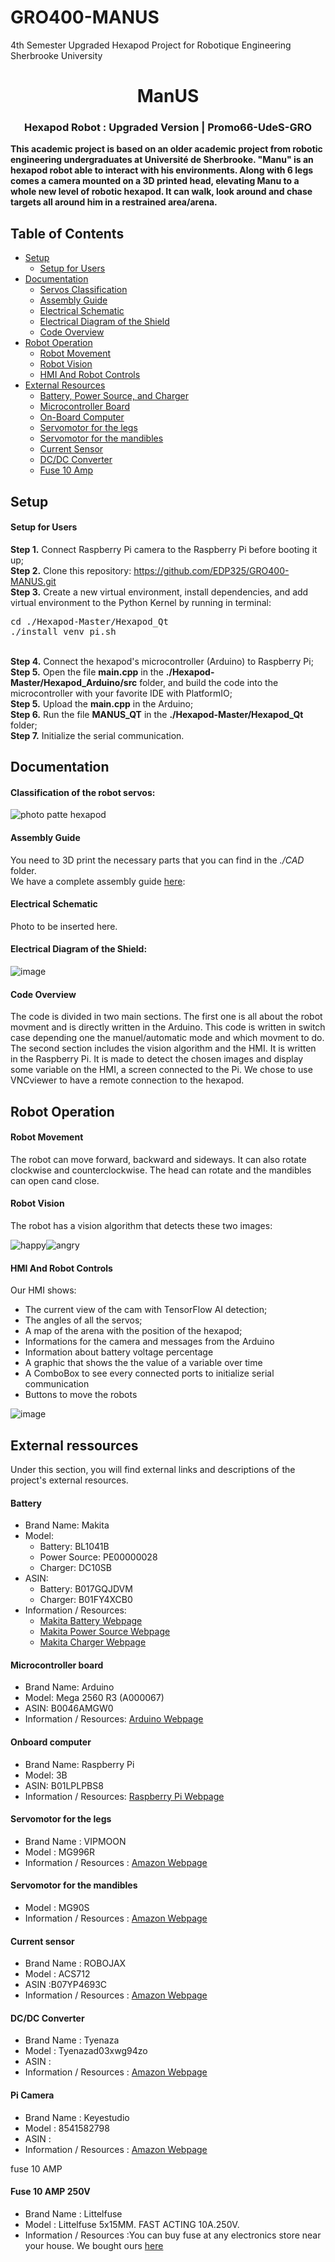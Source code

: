 # GRO400-MANUS
4th Semester Upgraded Hexapod Project for Robotique Engineering Sherbrooke University

<div id="ManUS" align="center">
    <h1>ManUS</h1>
    <h3>Hexapod Robot : Upgraded Version | Promo66-UdeS-GRO</h3>
</div>

**This academic project is based on an older academic project from robotic engineering undergraduates at Université de Sherbrooke. "Manu" is an hexapod robot able to interact with his environments. Along with 6 legs comes a camera mounted on a 3D printed head, elevating Manu to a whole new level of robotic hexapod. It can walk, look around and chase targets all around him in a restrained area/arena.**

## Table of Contents
- [Setup](#Setup)
    - [Setup for Users](#SetupUsers)
- [Documentation](#Documentation)
    - [Servos Classification](#Servosclassification)
    - [Assembly Guide](#assemblyguide)
    - [Electrical Schematic](#electricalschematic)
    - [Electrical Diagram of the Shield](#electrical)
    - [Code Overview](#Codeexplication)
- [Robot Operation](#Operation)
    - [Robot Movement](#Movement)
    - [Robot Vision](#Vision)
    - [HMI And Robot Controls](#Controls)
- [External Resources](#Ressources)
    - [Battery, Power Source, and Charger](#Battery)
    - [Microcontroller Board](#Controller)
    - [On-Board Computer](#Computer)
    - [Servomotor for the legs](#Servo1)
    - [Servomotor for the mandibles](#Servo2)
    - [Current Sensor](#Current)
    - [DC/DC Converter](#DCDC)
    - [Fuse 10 Amp](#Fuse)
 

## <a id="Setup"></a>Setup

#### <a id="SetupUsers"></a>Setup for Users

<b>Step 1.</b> Connect Raspberry Pi camera to the Raspberry Pi before booting it up;
<br/>
<b>Step 2.</b> Clone this repository: https://github.com/EDP325/GRO400-MANUS.git
<br/>
<b>Step 3.</b> Create a new virtual environment, install dependencies, and add virtual environment to the Python Kernel by running in terminal:
<pre>
cd ./Hexapod-Master/Hexapod_Qt
./install_venv_pi.sh
</pre> 
<br/>
<b>Step 4.</b> Connect the hexapod's microcontroller (Arduino) to Raspberry Pi;
<br/>
<b>Step 5.</b> Open the file <b>main.cpp</b> in the <b>./Hexapod-Master/Hexapod_Arduino/src</b> folder, and build the code into the microcontroller with your favorite IDE with PlatformIO;
<br/>
<b>Step 5.</b> Upload the <b>main.cpp</b> in the Arduino;
<br/>
<b>Step 6.</b> Run the file <b>MANUS_QT</b> in the <b>./Hexapod-Master/Hexapod_Qt</b> folder;
<br/>
<b>Step 7.</b> Initialize the serial communication.

## <a id="Documentation"></a>Documentation
#### <a id = "Servosclassification">Classification of the robot servos:</a>

![photo patte hexapod](https://user-images.githubusercontent.com/48064854/162976618-52e0769e-27ba-48a6-97b3-df437f16bacd.PNG)

#### <a id= "assemblyguide">Assembly Guide</a>
You need to 3D print the necessary parts that you can find in the *./CAD* folder.   
We have a complete assembly guide [here](https://github.com/EDP325/GRO400-MANUS/wiki):

#### <a id = "electricalschematic"> Electrical Schematic</a>
Photo to be inserted here.
#### <a id= "electrical">Electrical Diagram of the Shield: </a>
![image](https://user-images.githubusercontent.com/48064854/163028957-0d5c8229-0cb9-4d3b-a6ca-b984c7e7bd09.png)

#### <a id="Codeexplication">Code Overview</a>

The code is divided in two main sections.  The first one is all about the robot movment and is directly written in the Arduino.  This code is written in switch case depending one the manuel/automatic mode and which movment to do.
The second section  includes the vision algorithm and the HMI.  It is written in the Raspberry Pi.  It is made to detect the chosen images and display some variable on the HMI, a screen connected to the Pi.  We chose to use VNCviewer to have a remote connection to the hexapod.

## <a id="Operation"></a>Robot Operation

#### <a id="Movement"></a>Robot Movement
The robot can move forward, backward and sideways.  It can also rotate clockwise and counterclockwise.  The head can rotate and the mandibles can open cand close.  

#### <a id="Vision"></a>Robot Vision
The robot has a vision algorithm that detects these two images: 

![happy](https://user-images.githubusercontent.com/48064854/163003461-6ebe9cd6-cc70-48df-82ff-0c2a40982960.jpg)![angry](https://user-images.githubusercontent.com/48064854/163003538-dd7039e3-41dc-485b-952a-bf78a2d1049d.jpg)

#### <a id="Controls"></a>HMI And Robot Controls
Our HMI shows:
- The current view of the cam with TensorFlow AI detection;
- The angles of all the servos;
- A map of the arena with the position of the hexapod;
- Informations for the camera and messages from the Arduino
- Information about battery voltage percentage
- A graphic that shows the the value of a variable over time
- A ComboBox to see every connected ports to initialize serial communication
- Buttons to move the robots

![image](https://user-images.githubusercontent.com/72100463/163627116-94ac9185-56dc-4deb-b193-00c6d286847d.png)

## <a id="Ressources"></a>External ressources

Under this section, you will find external links and descriptions of the project's external resources.

#### <a id="Battery"></a>Battery

- Brand Name: Makita
- Model:
    - Battery: BL1041B
    - Power Source: PE00000028
    - Charger: DC10SB
- ASIN:
    - Battery: B017GQJDVM
    - Charger: B01FY4XCB0
- Information / Resources:
    - [Makita Battery Webpage](https://www.makitatools.com/products/details/BL1041B)
    - [Makita Power Source Webpage](https://www.makitatools.com/products/details/PE00000028)
    - [Makita Charger Webpage](https://www.makitatools.com/products/details/DC10SB)

#### <a id="Controller"></a>Microcontroller board

- Brand Name: Arduino
- Model: Mega 2560 R3 (A000067)
- ASIN: B0046AMGW0
- Information / Resources: [Arduino Webpage](https://store.arduino.cc/mega-2560-r3)

#### <a id="Computer"></a>Onboard computer

- Brand Name: Raspberry Pi
- Model: 3B
- ASIN: B01LPLPBS8
- Information / Resources: [Raspberry Pi Webpage](https://www.raspberrypi.org/products/raspberry-pi-3-model-b/)

#### <a id="Servo1"></a>Servomotor for the legs

- Brand Name : VIPMOON
- Model : MG996R
- Information / Resources : [Amazon Webpage](https://www.amazon.ca/-/fr/gp/product/B07VT5T9JC/ref=ewc_pr_img_1?smid=A2FI4MJY3VQVX5&psc=1)

#### <a id="Servo2"></a>Servomotor for the mandibles

- Model : MG90S
- Information / Resources : [Amazon Webpage](https://www.amazon.ca/servomoteur-h%C3%A9licopt%C3%A8re-m%C3%A9tallique-intelligent-commandes/dp/B08W26FNQD/)
#### <a id="Current"></a>Current sensor

- Brand Name : ROBOJAX
- Model : ACS712
- ASIN :B07YP4693C
- Information / Resources : [Amazon Webpage](https://www.amazon.ca/gp/product/B07YP4693C/ref=ppx_yo_dt_b_asin_title_o02_s00?ie=UTF8&psc=1)

#### <a id="DCDC"></a>DC/DC Converter

- Brand Name : Tyenaza
- Model : Tyenazad03xwg94zo
- ASIN :
- Information / Resources : [Amazon Webpage](https://www.amazon.ca/gp/product/B097QT54C7/ref=ppx_yo_dt_b_asin_title_o02_s00?ie=UTF8&amp&psc=1)

#### <a id="Camera"></a>Pi Camera

- Brand Name : Keyestudio
- Model : 8541582798
- ASIN :
- Information / Resources : [Amazon Webpage](https://www.amazon.ca/gp/product/B073RCXGQS/ref=ppx_yo_dt_b_asin_title_o01_s00?ie=UTF8&psc=1)
    
fuse 10 AMP
#### <a id="Fuse">Fuse 10 AMP 250V</a>

- Brand Name : Littelfuse
- Model : Littelfuse 5x15MM. FAST ACTING 10A.250V.
- Information / Resources :You can buy fuse at any electronics store near your house.  We bought ours [here](https://electro5.com/fr/product/231621/littlefuse-5x15mm-fast-acting-10a250v/) 
